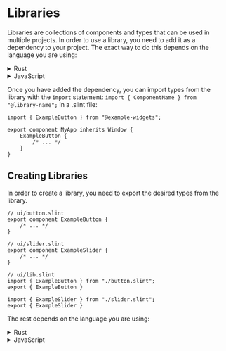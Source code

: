 <!-- Copyright © SixtyFPS GmbH <info@slint.dev> ; SPDX-License-Identifier: MIT -->

# Libraries

Libraries are collections of components and types that can be used in multiple
projects. In order to use a library, you need to add it as a dependency to your
project. The exact way to do this depends on the language you are using:

<details data-snippet-language="rust">
<summary>Rust</summary>

Specify the [dependency](https://doc.rust-lang.org/cargo/reference/specifying-dependencies.html)
in `Cargo.toml`. For example:

```toml
[dependencies]
example-widgets = "1.0.0"
```

</details>

<details data-snippet-language="js">
<summary>JavaScript</summary>

Specify the [dependency](https://docs.npmjs.com/specifying-dependencies-and-devdependencies-in-a-package-json-file)
in `package.json`. For example:

```json
{
    "dependencies": {
        "example-widgets": "^1.0.0"
    }
}
```

</details>

Once you have added the dependency, you can import types from the library with
the `import` statement: `import { ComponentName } from "@library-name";` in a
.slint file:

```slint,ignore
import { ExampleButton } from "@example-widgets";

export component MyApp inherits Window {
    ExampleButton {
        /* ... */
    }
}
```

## Creating Libraries

In order to create a library, you need to export the desired types from the library.

```slint,ignore
// ui/button.slint
export component ExampleButton {
    /* ... */
}
```

```slint,ignore
// ui/slider.slint
export component ExampleSlider {
    /* ... */
}
```

```slint,ignore
// ui/lib.slint
import { ExampleButton } from "./button.slint";
export { ExampleButton }

import { ExampleSlider } from "./slider.slint";
export { ExampleSlider }
```

The rest depends on the language you are using:

<details data-snippet-language="rust">
<summary>Rust</summary>

Specify the entry-point of the library in `Cargo.toml`:

```toml
[package.metadata.slint]
index = "ui/lib.slint"
```

</details>

<details data-snippet-language="js">
<summary>JavaScript</summary>

Specify the entry-point of the library in `package.json`:

```json
{
    "slint": {
        "index": "ui/lib.slint"
    }
}
```

</details>
